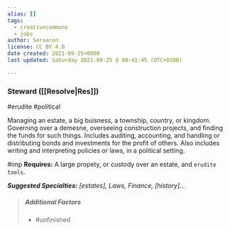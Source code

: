 ```yaml
---
alias: []
tags:
  - creativecommons
  - jobs
author: Seraaron
license: CC BY 4.0
date created: 2021-09-25+0000
last updated: Saturday 2021-09-25 @ 00:41:45 (UTC+0100)

---
```


### Steward ([[Resolve|Res]])

#erudite #political 

Managing an estate, a big buisness, a township, country, or kingdom. Governing over a demesne, overseeing construction projects, and finding the funds for such things. Includes auditing, accounting, and handling or distributing bonds and investments for the profit of others. Also includes writing and interpreting policies or laws, in a political setting.

#imp **Requires:** A large propety, or custody over an estate, and `erudite tools`.

_**Suggested Specialties:** [estates], Laws, Finance, [history]…_

> ##### Additional Factors
>
> -   #unfinished
